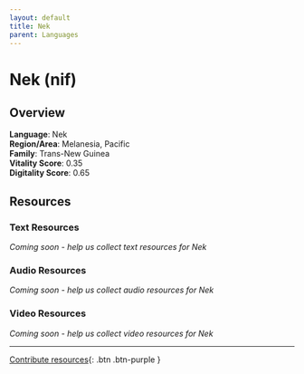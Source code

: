 ```yaml
---
layout: default
title: Nek
parent: Languages
---
```


# Nek (nif)

## Overview

**Language**: Nek  
**Region/Area**: Melanesia, Pacific  
**Family**: Trans-New Guinea  
**Vitality Score**: 0.35  
**Digitality Score**: 0.65  

## Resources

### Text Resources
*Coming soon - help us collect text resources for Nek*

### Audio Resources
*Coming soon - help us collect audio resources for Nek*

### Video Resources
*Coming soon - help us collect video resources for Nek*

---

[Contribute resources](https://fairtrain.github.io/){: .btn .btn-purple }
